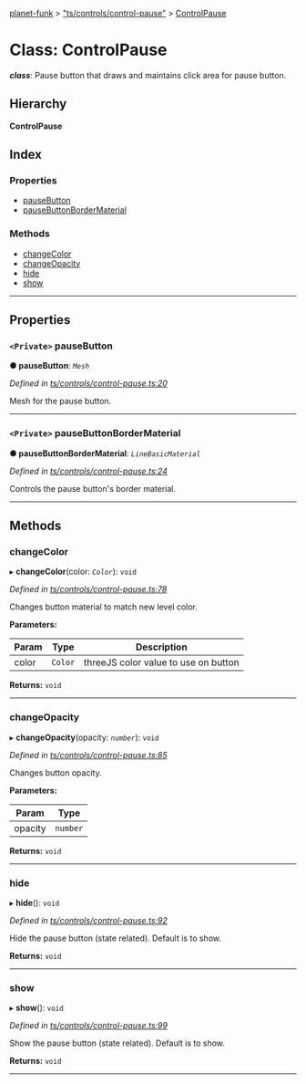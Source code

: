 [planet-funk](../README.md) > ["ts/controls/control-pause"](../modules/_ts_controls_control_pause_.md) > [ControlPause](../classes/_ts_controls_control_pause_.controlpause.md)

# Class: ControlPause

*__class__*: Pause button that draws and maintains click area for pause button.

## Hierarchy

**ControlPause**

## Index

### Properties

* [pauseButton](_ts_controls_control_pause_.controlpause.md#pausebutton)
* [pauseButtonBorderMaterial](_ts_controls_control_pause_.controlpause.md#pausebuttonbordermaterial)

### Methods

* [changeColor](_ts_controls_control_pause_.controlpause.md#changecolor)
* [changeOpacity](_ts_controls_control_pause_.controlpause.md#changeopacity)
* [hide](_ts_controls_control_pause_.controlpause.md#hide)
* [show](_ts_controls_control_pause_.controlpause.md#show)

---

## Properties

<a id="pausebutton"></a>

### `<Private>` pauseButton

**● pauseButton**: *`Mesh`*

*Defined in [ts/controls/control-pause.ts:20](https://github.com/WilliamRADFunk/planet-funk/blob/7d8bccd/src/ts/controls/control-pause.ts#L20)*

Mesh for the pause button.

___
<a id="pausebuttonbordermaterial"></a>

### `<Private>` pauseButtonBorderMaterial

**● pauseButtonBorderMaterial**: *`LineBasicMaterial`*

*Defined in [ts/controls/control-pause.ts:24](https://github.com/WilliamRADFunk/planet-funk/blob/7d8bccd/src/ts/controls/control-pause.ts#L24)*

Controls the pause button's border material.

___

## Methods

<a id="changecolor"></a>

###  changeColor

▸ **changeColor**(color: *`Color`*): `void`

*Defined in [ts/controls/control-pause.ts:78](https://github.com/WilliamRADFunk/planet-funk/blob/7d8bccd/src/ts/controls/control-pause.ts#L78)*

Changes button material to match new level color.

**Parameters:**

| Param | Type | Description |
| ------ | ------ | ------ |
| color | `Color` |  threeJS color value to use on button |

**Returns:** `void`

___
<a id="changeopacity"></a>

###  changeOpacity

▸ **changeOpacity**(opacity: *`number`*): `void`

*Defined in [ts/controls/control-pause.ts:85](https://github.com/WilliamRADFunk/planet-funk/blob/7d8bccd/src/ts/controls/control-pause.ts#L85)*

Changes button opacity.

**Parameters:**

| Param | Type |
| ------ | ------ |
| opacity | `number` |

**Returns:** `void`

___
<a id="hide"></a>

###  hide

▸ **hide**(): `void`

*Defined in [ts/controls/control-pause.ts:92](https://github.com/WilliamRADFunk/planet-funk/blob/7d8bccd/src/ts/controls/control-pause.ts#L92)*

Hide the pause button (state related). Default is to show.

**Returns:** `void`

___
<a id="show"></a>

###  show

▸ **show**(): `void`

*Defined in [ts/controls/control-pause.ts:99](https://github.com/WilliamRADFunk/planet-funk/blob/7d8bccd/src/ts/controls/control-pause.ts#L99)*

Show the pause button (state related). Default is to show.

**Returns:** `void`

___

